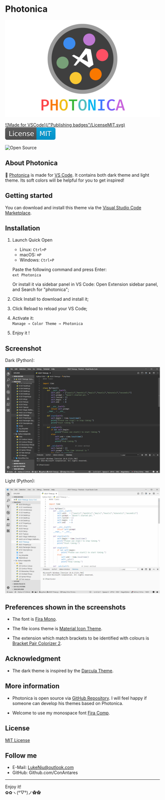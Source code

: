 # Photonica

![Photonica](Logo.png)

[![Made for VSCode](/"Publishing badges"/LicenseMIT.svg)](https://code.visualstudio.com/)
[![MIT License](/Publishing%20badges/LicenseMIT.svg)](https://opensource.org/licenses/mit-license.php)

![Open Source](/Publishing%20badges/LicenseMIT.svg/OpenSource.svg)

## About Photonica

:rainbow: [Photonica](https://marketplace.visualstudio.com/items?itemName=ConAntares.Photonica) is made for [VS Code](https://code.visualstudio.com/). It contains both dark theme and light theme. Its soft colors will be helpful for you to get inspired!

## Getting started

You can download and install this theme via the [Visual Studio Code Marketplace](https://marketplace.visualstudio.com/items?itemName=ConAntares.photonica).

## Installation

1. Launch Quick Open  

   * Linux:    `Ctrl+P`
   * macOS:    `⌘P`
   * Windows:  `Ctrl+P`

    Paste the following command and press Enter:  
        ```ext Photonica```

    Or install it via sidebar panel in VS Code: Open Extension sidebar panel, and Search for "photonica";

2. Click Install to download and install it;
3. Click Reload to reload your VS Code;
4. Activate it:  
    ```Manage → Color Theme → Photonica```
5. Enjoy it !

## Screenshot

Dark (Python):

![Dark (Python)](Screenshots/Dark_Python.png)

Light (Python):

![Light (Python)](Screenshots/Light_Python.png)

## Preferences shown in the screenshots

* The font  is [Fira Mono](https://github.com/mozilla/Fira).

* The file icons theme is [Material Icon Theme](https://marketplace.visualstudio.com/items?itemName=PKief.material-icon-theme).

* The extension which match brackets to be identified with colours is [Bracket Pair Colorizer 2](https://marketplace.visualstudio.com/items?itemName=CoenraadS.bracket-pair-colorizer-2).

## Acknowledgment

* The dark theme is inspired by the [Darcula Theme](https://marketplace.visualstudio.com/items?itemName=rokoroku.vscode-theme-darcula).

## More information

* Photonica is open source via [GitHub Repository](https://github.com/ConAntares/Photonica/). I will feel happy if someone can develop his themes based on Photonica.

* Welcome to use my monospace font [Fira Comp](https://github.com/Photonico/Fira_Comp).

## License

[MIT License](https://github.com/ConAntares/Photonica/blob/master/LICENSE)

## Follow me

* E-Mail: LukeNiu@outlook.com
* GitHub: Github.com/ConAntares

------

Enjoy it!  
✿✿ヽ(°▽°)ノ✿✿

